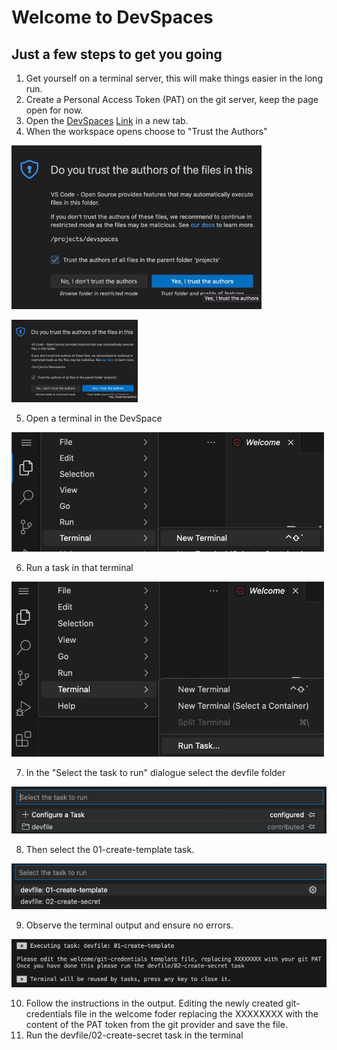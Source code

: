 # Welcome to DevSpaces

## Just a few steps to get you going

1. Get yourself on a terminal server, this will make things easier in the long run.
2. Create a Personal Access Token (PAT) on the git server, keep the page open for now.
3. Open the [DevSpaces][def] [Link][def] in a new tab.
4. When the workspace opens choose to "Trust the Authors"

![trust authors][def2]

<img src=https://github.com/TiggerFish/devspaces/blob/main/welcome/images/trustauthors-large.png width=40% height=40% alt="Trust Authors" title="Trust Authors">

5. Open a terminal in the DevSpace

![open terminal][def3]

6. Run a task in that terminal

![run task][def4]

7. In the "Select the task to run" dialogue select the devfile  folder

![select devfile folder][def5]

8. Then select the 01-create-template task.

![select 01-create-template task][def6]

9. Observe the terminal output and ensure no errors.

![01-create-template job output][def7]

10. Follow the instructions in the output. Editing the newly created git-credentials file in the welcome foder replacing the XXXXXXXX with the content of the PAT token from the git provider and save the file.
11. Run the devfile/02-create-secret task in the terminal



[def]: https://devspaces.apps.sandbox-m3.1530.p1.openshiftapps.com/#/https://raw.githubusercontent.com/TiggerFish/devspaces/main/welcome/devfile.yaml
[def2]: ./images/trustauthors.jpg
[def3]: ./images/openterminal.jpg
[def4]: ./images/runtask.jpg
[def5]: ./images/selectdevfile.jpg
[def6]: ./images/select01-create-template.jpg
[def7]: ./images/01-create-template-output.jpg
